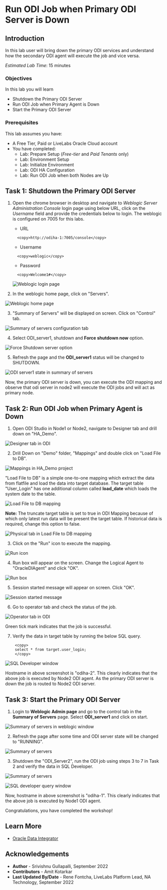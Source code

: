 # Run ODI Job when Primary ODI Server is Down

## Introduction
In this lab user will bring down the primary ODI services and understand how the secondary ODI agent will execute the job and vice versa.

*Estimated Lab Time*: 15 minutes

### Objectives
In this lab you will learn
* Shutdown the Primary ODI Server
* Run ODI Job when Primary Agent is Down
* Start the Primary ODI Server

### Prerequisites
This lab assumes you have:
- A Free Tier, Paid or LiveLabs Oracle Cloud account
- You have completed:
    - Lab: Prepare Setup (*Free-tier* and *Paid Tenants* only)
    - Lab: Environment Setup
    - Lab: Initialize Environment
    - Lab: ODI HA Configuration
    - Lab: Run ODI Job when both Nodes are Up


## Task 1: Shutdown the Primary ODI Server

1. Open the chrome browser in desktop and navigate to *Weblogic Server Administration Console* login page using below URL, click on the *Username* field and provide the credentials below to login. The weblogic is configured on 7005 for this labs.

    - URL

    ```
      <copy>http://odiha-1:7005/console</copy>
    ```  

    - Username

    ```
      <copy>weblogic</copy>
    ```

    - Password

    ```
      <copy>Welcome1#</copy>
    ```
    
    ![Weblogic login page](images/weblogic-login.png " ")

2. In the weblogic home page, click on "Servers".

  ![Weblogic home page](images/weblogic-home.png " ")

3. "Summary of Servers" will be displayed on screen. Click on "Control" tab.

  ![Summary of servers configuration tab](images/weblogic-server-status.png " ")

4. Select ODI_server1, shutdown and **Force shutdown now** option.

  ![Force Shutdown server option](images/weblogic-odi1-down.png " ")

5. Refresh the page and the **ODI_server1** status will be changed to SHUTDOWN.

  ![ODI server1 state in summary of servers](images/odi1-down-status.png " ")

Now, the primary ODI server is down, you can execute the ODI mapping and observe that odi server in node2 will execute the ODI jobs and will act as primary node.


## Task 2: Run ODI Job when Primary Agent is Down

1. Open ODI Studio in Node1 or Node2, navigate to Designer tab and drill down on "HA_Demo".

  ![Designer tab in ODI](./images/odi-designer-1.png " ")

2. Drill Down on "Demo" folder, "Mappings" and double click on "Load File to DB".

  ![Mappings in HA_Demo project](./images/odi-designer-2.png " ")

   "Load File to DB" is a simple one-to-one mapping which extract the data from flatfile and load the data into target database. The target table "User_Login" has one additional column called **load\_date** which loads the system date to the table.

  ![Load File to DB mapping](./images/odi-designer-3.png " ")

 **Note:** The truncate target table is set to true in ODI Mapping because of which only latest run data will be present the target table. If historical data is required, change this option to false.

   ![Physical tab in Load File to DB mapping](./images/odi-designer-4.png " ")

3. Click on the "Run" icon to execute the mapping.

  ![Run icon](./images/odi-designer-run.png " ")

4. Run box will appear on the screen. Change the Logical Agent to "OracleDIAgent" and click "OK".

  ![Run box](./images/odi-run-box.png " ")

5. Session started message will appear on screen. Click "OK".

  ![Session started message](./images/odi-session-start.png " ")

6. Go to operator tab and check the status of the job.

  ![Operator tab in ODI](./images/odi-operator-1.png " ")

  Green tick mark indicates that the job is successful.

7. Verify the data in target table by running the below SQL query.

   ```
    <copy>
    select * from target.user_login;
    </copy>
   ```
  ![SQL Developer window](./images/sql-developer-3.png " ")
 

  Hostname in above screenshot is "odiha-2". This clearly indicates that the above job is executed by Node2 ODI agent. As the primary ODI server is down the job is routed to Node2 ODI server.


## Task 3: Start the Primary ODI Server

1. Login to **Weblogic Admin page** and go to the control tab in the **Summary of Servers** page. Select **ODI_server1** and click on start.

  ![Summary of servers in weblogic window](./images/weblogic-odi1-start.png " ")

2. Refresh the page after some time and ODI server state will be changed to "RUNNING".

  ![Summary of servers](./images/odi1-start-status.png " ")

3. Shutdown the "ODI_Server2", run the ODI job using steps 3 to 7 in Task 2 and verify the data in SQL Developer.

  ![Summary of servers](./images/odi1-start-status.png " ")

  ![SQL developer query window](./images/sql-developer-4.png " ")

Now, hostname in above screenshot is "odiha-1".  This clearly indicates that the above job is executed by Node1 ODI agent.

Congratulations, you have completed the workshop!

## Learn More
- [Oracle Data Integrator](https://docs.oracle.com/en/middleware/fusion-middleware/data-integrator/index.html)

## Acknowledgements

- **Author** - Srivishnu Gullapalli, September 2022
- **Contributors** - Amit Kotarkar
- **Last Updated By/Date** - Rene Fontcha, LiveLabs Platform Lead, NA Technology, September 2022




